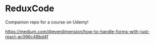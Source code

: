 # ReduxCode

Companion repo for a course on Udemy!

https://medium.com/@everdimension/how-to-handle-forms-with-just-react-ac066c48bd4f
